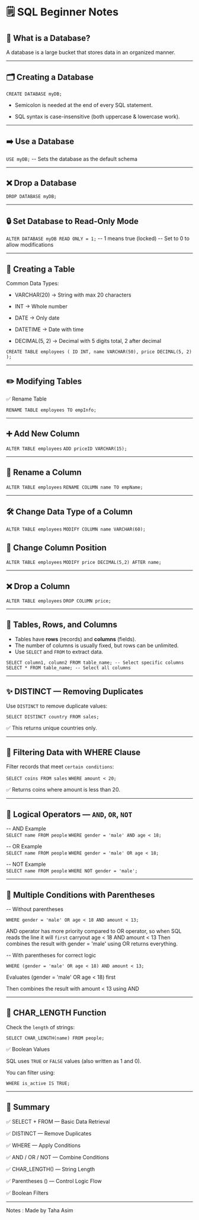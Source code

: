# 🗒️ SQL Beginner Notes  

## 📁 What is a Database?  
A database is a large bucket that stores data in an organized manner.  

---

## 🗂️ Creating a Database

`CREATE DATABASE myDB;`

- Semicolon is needed at the end of every SQL statement.

- SQL syntax is case-insensitive (both uppercase & lowercase work).

---

## ➡️ Use a Database

`USE myDB;` -- Sets the database as the default schema

---

## ❌ Drop a Database

`DROP DATABASE myDB;`

---

## 🔒 Set Database to Read-Only Mode

`ALTER DATABASE myDB READ ONLY = 1;` 
-- 1 means true (locked)
-- Set to 0 to allow modifications

---

## 📝 Creating a Table

Common Data Types:

- VARCHAR(20) → String with max 20 characters

- INT → Whole number

- DATE → Only date

- DATETIME → Date with time

- DECIMAL(5, 2) → Decimal with 5 digits total, 2 after decimal

`CREATE TABLE employees
(
    ID INT,
    name VARCHAR(50),
    price DECIMAL(5, 2)
);`

---

## ✏️ Modifying Tables

✅ Rename Table

`RENAME TABLE employees TO empInfo;`

---

## ➕ Add New Column

`ALTER TABLE employees`
`ADD priceID VARCHAR(15);`

---

## 📝 Rename a Column


`ALTER TABLE employees`
`RENAME COLUMN name TO empName;`

---

## 🛠️ Change Data Type of a Column

`ALTER TABLE employees`
`MODIFY COLUMN name VARCHAR(60);`

## 🔄 Change Column Position

`ALTER TABLE employees`
`MODIFY price DECIMAL(5,2) AFTER name;`

---

## ❌ Drop a Column

`ALTER TABLE employees`
`DROP COLUMN price;`

---

## 📑 Tables, Rows, and Columns  

- Tables have **rows** (records) and **columns** (fields).  
- The number of columns is usually fixed, but rows can be unlimited.  
- Use `SELECT` and `FROM` to extract data.  


`SELECT column1, column2 FROM table_name; -- Select specific columns`  
`SELECT * FROM table_name; -- Select all columns`

---

## ✨ DISTINCT — Removing Duplicates

Use `DISTINCT` to remove duplicate values:

`SELECT DISTINCT country FROM sales;`

✅ This returns unique countries only.

---

## 🎯 Filtering Data with WHERE Clause

Filter records that meet `certain conditions`:

`SELECT coins FROM sales`
`WHERE amount < 20;`

✅ Returns coins where amount is less than 20.

----

## 🔗 Logical Operators — `AND`, `OR`, `NOT`
-- AND Example  
`SELECT name FROM people`
`WHERE gender = 'male' AND age < 18;`

-- OR Example  
`SELECT name FROM people`
`WHERE gender = 'male' OR age < 18;`

-- NOT Example  
`SELECT name FROM people`
`WHERE NOT gender = 'male';`

---

## 🧮 Multiple Conditions with Parentheses

-- Without parentheses  

`WHERE gender = 'male' OR age < 18 AND amount < 13;`

AND operator has more priority compared to OR operator, so when SQL reads the line it will `first` carryout age < 18 AND amount < 13 
Then combines the result with gender = 'male' using OR 
returns everything.

-- With parentheses for correct logic  

`WHERE (gender = 'male' OR age < 18) AND amount < 13;`

Evaluates (gender = 'male' OR age < 18) first

Then combines the result with amount < 13 using AND

---

## 📝 CHAR_LENGTH Function

Check the `length` of strings:

`SELECT CHAR_LENGTH(name) FROM people;`

✅ Boolean Values

SQL uses `TRUE` or `FALSE` values (also written as 1 and 0).

You can filter using:

`WHERE is_active IS TRUE;`

---

## 🏁 Summary
✅ SELECT + FROM — Basic Data Retrieval

✅ DISTINCT — Remove Duplicates

✅ WHERE — Apply Conditions

✅ AND / OR / NOT — Combine Conditions

✅ CHAR_LENGTH() — String Length

✅ Parentheses () — Control Logic Flow

✅ Boolean Filters

---
Notes : Made by Taha Asim
